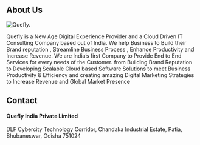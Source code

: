 ## About Us
![Quefly.](https://quefly.com/wp-content/uploads/2021/07/High-Resolution-Logo-150x150.png "Quefly India Private Limited")

Quefly is a New Age Digital Experience Provider and a Cloud Driven IT Consulting Company based out of India.
We help Business to Build their Brand reputation , Streamline Business Process , Enhance Productivity and Increase Revenue. 
We are India’s first Company to Provide End to End Services for every needs of the Customer. from Building Brand Reputation to Developing Scalable Cloud based Software Solutions to meet Business Productivity & Efficiency and creating amazing Digital Marketing Strategies to Increase Revenue and Global Market Presence

## Contact
#### Quefly India Private Limited
DLF Cybercity
Technology Corridor,
Chandaka Industrial Estate,
Patia, Bhubaneswar,
Odisha 751024




<!--

**Here are some ideas to get you started:**

🙋‍♀️ A short introduction - what is your organization all about?
🌈 Contribution guidelines - how can the community get involved?
👩‍💻 Useful resources - where can the community find your docs? Is there anything else the community should know?
🍿 Fun facts - what does your team eat for breakfast?
🧙 Remember, you can do mighty things with the power of [Markdown](https://docs.github.com/github/writing-on-github/getting-started-with-writing-and-formatting-on-github/basic-writing-and-formatting-syntax)
-->
